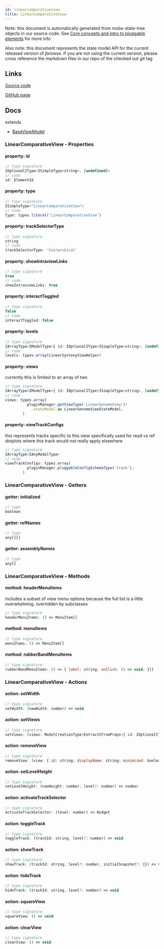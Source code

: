 ```yaml
---
id: linearcomparativeview
title: LinearComparativeView
---
```


Note: this document is automatically generated from mobx-state-tree objects in
our source code. See
[Core concepts and intro to pluggable elements](/docs/developer_guide/) for more
info

Also note: this document represents the state model API for the current released
version of jbrowse. If you are not using the current version, please cross
reference the markdown files in our repo of the checked out git tag

## Links

[Source code](https://github.com/GMOD/jbrowse-components/blob/main/plugins/linear-comparative-view/src/LinearComparativeView/model.ts)

[GitHub page](https://github.com/GMOD/jbrowse-components/tree/main/website/docs/models/LinearComparativeView.md)

## Docs

extends

- [BaseViewModel](../baseviewmodel)

### LinearComparativeView - Properties

#### property: id

```js
// type signature
IOptionalIType<ISimpleType<string>, [undefined]>
// code
id: ElementId
```

#### property: type

```js
// type signature
ISimpleType<"LinearComparativeView">
// code
type: types.literal('LinearComparativeView')
```

#### property: trackSelectorType

```js
// type signature
string
// code
trackSelectorType: 'hierarchical'
```

#### property: showIntraviewLinks

```js
// type signature
true
// code
showIntraviewLinks: true
```

#### property: interactToggled

```js
// type signature
false
// code
interactToggled: false
```

#### property: levels

```js
// type signature
IArrayType<IModelType<{ id: IOptionalIType<ISimpleType<string>, [undefined]>; type: IType<string, string, string>; tracks: IArrayType<IAnyType>; height: IType<...>; level: ISimpleType<...>; }, { ...; } & { ...; }, _NotCustomized, _NotCustomized>>
// code
levels: types.array(LinearSyntenyViewHelper)
```

#### property: views

currently this is limited to an array of two

```js
// type signature
IArrayType<IModelType<{ id: IOptionalIType<ISimpleType<string>, [undefined]>; displayName: IMaybe<ISimpleType<string>>; minimized: IType<boolean, boolean, boolean>; } & { ...; }, { ...; } & ... 15 more ... & { ...; }, ModelCreationType<...>, _NotCustomized>>
// code
views: types.array(
          pluginManager.getViewType('LinearGenomeView')!
            .stateModel as LinearGenomeViewStateModel,
        )
```

#### property: viewTrackConfigs

this represents tracks specific to this view specifically used for read vs ref
dotplots where this track would not really apply elsewhere

```js
// type signature
IArrayType<IAnyModelType>
// code
viewTrackConfigs: types.array(
          pluginManager.pluggableConfigSchemaType('track'),
        )
```

### LinearComparativeView - Getters

#### getter: initialized

```js
// type
boolean
```

#### getter: refNames

```js
// type
any[][]
```

#### getter: assemblyNames

```js
// type
any[]
```

### LinearComparativeView - Methods

#### method: headerMenuItems

includes a subset of view menu options because the full list is a little
overwhelming. overridden by subclasses

```js
// type signature
headerMenuItems: () => MenuItem[]
```

#### method: menuItems

```js
// type signature
menuItems: () => MenuItem[]
```

#### method: rubberBandMenuItems

```js
// type signature
rubberBandMenuItems: () => { label: string; onClick: () => void; }[]
```

### LinearComparativeView - Actions

#### action: setWidth

```js
// type signature
setWidth: (newWidth: number) => void
```

#### action: setViews

```js
// type signature
setViews: (views: ModelCreationType<ExtractCFromProps<{ id: IOptionalIType<ISimpleType<string>, [undefined]>; displayName: IMaybe<ISimpleType<string>>; minimized: IType<boolean, boolean, boolean>; } & { ...; }>>[]) => void
```

#### action: removeView

```js
// type signature
removeView: (view: { id: string; displayName: string; minimized: boolean; type: string; offsetPx: number; bpPerPx: number; displayedRegions: Region[] & IStateTreeNode<IOptionalIType<IType<Region[], Region[], Region[]>, [...]>>; ... 11 more ...; showTrackOutlines: boolean; } & ... 18 more ... & IStateTreeNode<...>) => void
```

#### action: setLevelHeight

```js
// type signature
setLevelHeight: (newHeight: number, level?: number) => number
```

#### action: activateTrackSelector

```js
// type signature
activateTrackSelector: (level: number) => Widget
```

#### action: toggleTrack

```js
// type signature
toggleTrack: (trackId: string, level?: number) => void
```

#### action: showTrack

```js
// type signature
showTrack: (trackId: string, level?: number, initialSnapshot?: {}) => void
```

#### action: hideTrack

```js
// type signature
hideTrack: (trackId: string, level?: number) => void
```

#### action: squareView

```js
// type signature
squareView: () => void
```

#### action: clearView

```js
// type signature
clearView: () => void
```
